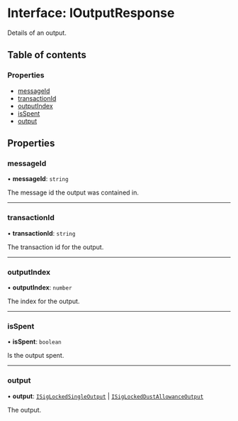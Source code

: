 # Interface: IOutputResponse

Details of an output.

## Table of contents

### Properties

- [messageId](IOutputResponse.md#messageid)
- [transactionId](IOutputResponse.md#transactionid)
- [outputIndex](IOutputResponse.md#outputindex)
- [isSpent](IOutputResponse.md#isspent)
- [output](IOutputResponse.md#output)

## Properties

### messageId

• **messageId**: `string`

The message id the output was contained in.

___

### transactionId

• **transactionId**: `string`

The transaction id for the output.

___

### outputIndex

• **outputIndex**: `number`

The index for the output.

___

### isSpent

• **isSpent**: `boolean`

Is the output spent.

___

### output

• **output**: [`ISigLockedSingleOutput`](ISigLockedSingleOutput.md) \| [`ISigLockedDustAllowanceOutput`](ISigLockedDustAllowanceOutput.md)

The output.
